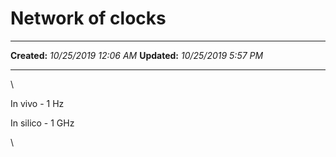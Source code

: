 Network of clocks
=================

  -------------- -----------------------
  **Created:**   *10/25/2019 12:06 AM*
  **Updated:**   *10/25/2019 5:57 PM*
  -------------- -----------------------

\

In vivo - 1 Hz

In silico - 1 GHz

\

 
